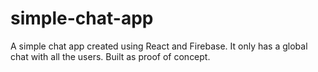 # simple-chat-app
A simple chat app created using React and Firebase.
It only has a global chat with all the users. Built as proof of concept.
